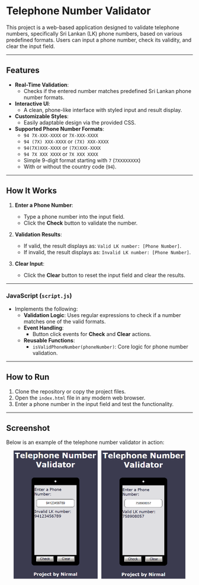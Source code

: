 # Telephone Number Validator

This project is a web-based application designed to validate telephone numbers, specifically Sri Lankan (LK) phone numbers, based on various predefined formats. Users can input a phone number, check its validity, and clear the input field.

---

## Features

- **Real-Time Validation**:
  - Checks if the entered number matches predefined Sri Lankan phone number formats.
- **Interactive UI**:
  - A clean, phone-like interface with styled input and result display.
- **Customizable Styles**:
  - Easily adaptable design via the provided CSS.
- **Supported Phone Number Formats**:
  - `94 7X-XXX-XXXX` or `7X-XXX-XXXX`
  - `94 (7X) XXX-XXXX` or `(7X) XXX-XXXX`
  - `94(7X)XXX-XXXX` or `(7X)XXX-XXXX`
  - `94 7X XXX XXXX` or `7X XXX XXXX`
  - Simple 9-digit format starting with `7` (`7XXXXXXXX`)
  - With or without the country code (`94`).

---

## How It Works

1. **Enter a Phone Number**:
   - Type a phone number into the input field.
   - Click the **Check** button to validate the number.

2. **Validation Results**:
   - If valid, the result displays as: `Valid LK number: [Phone Number]`.
   - If invalid, the result displays as: `Invalid LK number: [Phone Number]`.

3. **Clear Input**:
   - Click the **Clear** button to reset the input field and clear the results.

---

### JavaScript (`script.js`)

- Implements the following:
  - **Validation Logic**: Uses regular expressions to check if a number matches one of the valid formats.
  - **Event Handling**:
    - Button click events for **Check** and **Clear** actions.
  - **Reusable Functions**:
    - `isValidPhoneNumber(phoneNumber)`: Core logic for phone number validation.

---

## How to Run

1. Clone the repository or copy the project files.
2. Open the `index.html` file in any modern web browser.
3. Enter a phone number in the input field and test the functionality.

---

## Screenshot

Below is an example of the  telephone number validator in action:
<div style="display: flex; justify-content: center; align-items: center; gap: 10px;">
    <img src="./src/images/screenshot.png" alt="Screenshot 1" style="width: 45%; height: auto;">
    <img src="./src/images/screenshot2.png" alt="Screenshot 2" style="width: 45%; height: auto;">
</div>
